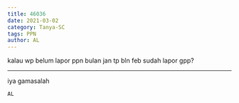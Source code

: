 ```yaml
---
title: 46036
date: 2021-03-02
category: Tanya-SC
tags: PPN
author: AL
---
```


kalau wp belum lapor ppn bulan jan tp bln feb sudah lapor gpp?

---

iya gamasalah

`AL`
